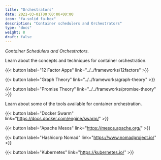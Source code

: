 ```yaml
---
title: "Orchestrators"
date: 2021-03-01T00:00:00+00:00
icon: "fa-solid fa-box"
description: "Container schedulers and Orchestrators"
type: "docs"
weight: 8
draft: false
---
```


_Container Schedulers and Orchestrators._

Learn about the concepts and techniques for container orchestration.

{{< button label="12 Factor Apps" link="../../frameworks/12factors" >}}
</br>

{{< button label="Graph Theory" link="../../frameworks/graph-theory" >}}
</br>

{{< button label="Promise Theory" link="../../frameworks/promise-theory" >}}
</br>

Learn about some of the tools available for container orchestration.

{{< button label="Docker Swarm" link="https://docs.docker.com/engine/swarm/" >}}
</br>

{{< button label="Apache Mesos" link="https://mesos.apache.org/" >}}
</br>

{{< button label="Hashicorp Nomad" link="https://www.nomadproject.io/" >}}
</br>

{{< button label="Kubernetes" link="https://kubernetes.io/" >}}
</br>
